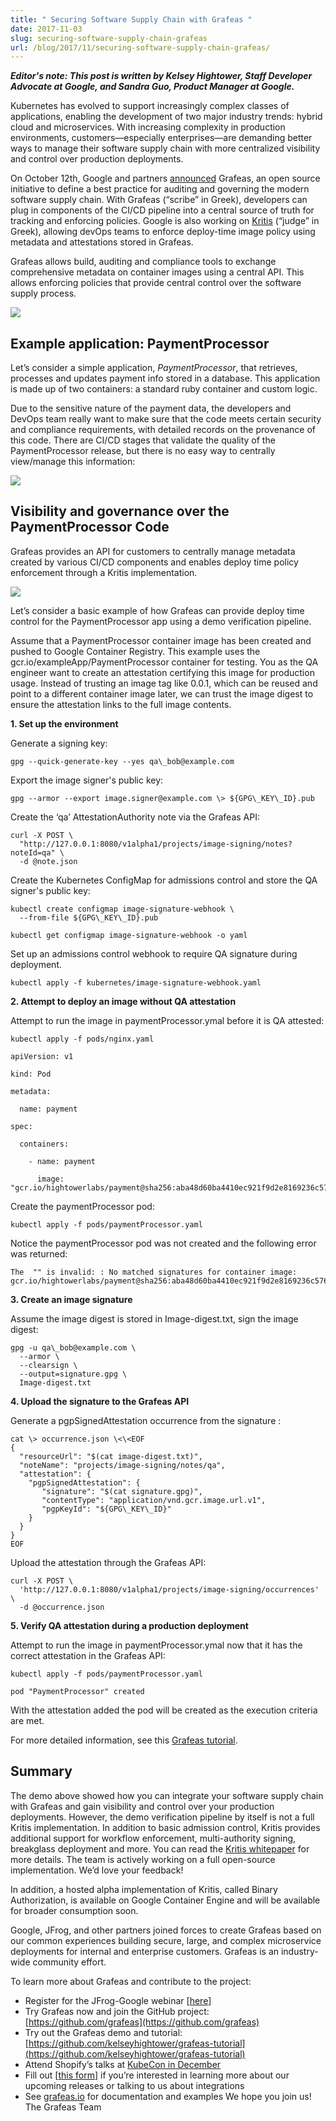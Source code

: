 ```yaml
---
title: " Securing Software Supply Chain with Grafeas "
date: 2017-11-03
slug: securing-software-supply-chain-grafeas
url: /blog/2017/11/securing-software-supply-chain-grafeas/
---
```

 **_Editor's note: This post is written by Kelsey Hightower, Staff Developer Advocate at Google, and Sandra Guo, Product Manager at Google._**  

Kubernetes has evolved to support increasingly complex classes of applications, enabling the development of two major industry trends: hybrid cloud and microservices. With increasing complexity in production environments, customers—especially enterprises—are demanding better ways to manage their software supply chain with more centralized visibility and control over production deployments.  

On October 12th, Google and partners [announced](https://cloudplatform.googleblog.com/2017/10/introducing-grafeas-open-source-api-.html) Grafeas, an open source initiative to define a best practice for auditing and governing the modern software supply chain. With Grafeas (“scribe” in Greek), developers can plug in components of the CI/CD pipeline into a central source of truth for tracking and enforcing policies. Google is also working on [Kritis](https://github.com/Grafeas/Grafeas/blob/master/case-studies/binary-authorization.md) (“judge” in Greek), allowing devOps teams to enforce deploy-time image policy using metadata and attestations stored in Grafeas.  

Grafeas allows build, auditing and compliance tools to exchange comprehensive metadata on container images using a central API. This allows enforcing policies that provide central control over the software supply process.  


[![](https://2.bp.blogspot.com/-TDD4slMA7gg/WfzDeKVLr2I/AAAAAAAAAGw/dhfWOrCMdmogSNhGr5RrA2ovr02K5nn8ACK4BGAYYCw/s400/Screen%2BShot%2B2017-11-03%2Bat%2B12.28.13%2BPM.png)](http://2.bp.blogspot.com/-TDD4slMA7gg/WfzDeKVLr2I/AAAAAAAAAGw/dhfWOrCMdmogSNhGr5RrA2ovr02K5nn8ACK4BGAYYCw/s1600/Screen%2BShot%2B2017-11-03%2Bat%2B12.28.13%2BPM.png)  


## Example application: PaymentProcessor

Let’s consider a simple application, _PaymentProcessor_, that retrieves, processes and updates payment info stored in a database. This application is made up of two containers: a standard ruby container and custom logic.  


Due to the sensitive nature of the payment data, the developers and DevOps team really want to make sure that the code meets certain security and compliance requirements, with detailed records on the provenance of this code. There are CI/CD stages that validate the quality of the PaymentProcessor release, but there is no easy way to centrally view/manage this information:


[![](https://1.bp.blogspot.com/-WeI6zpGd42A/WfzDkkIonFI/AAAAAAAAAG4/wKUaNaXYvaQ-an9p4_9T9J3EQB_zHkRXwCK4BGAYYCw/s1600/Screen%2BShot%2B2017-11-03%2Bat%2B12.28.23%2BPM.png)](http://1.bp.blogspot.com/-WeI6zpGd42A/WfzDkkIonFI/AAAAAAAAAG4/wKUaNaXYvaQ-an9p4_9T9J3EQB_zHkRXwCK4BGAYYCw/s1600/Screen%2BShot%2B2017-11-03%2Bat%2B12.28.23%2BPM.png)  


## Visibility and governance over the PaymentProcessor Code
Grafeas provides an API for customers to centrally manage metadata created by various CI/CD components and enables deploy time policy enforcement through a Kritis implementation.  

[![](https://4.bp.blogspot.com/-SRMfm5z606M/WfzDpHqlz-I/AAAAAAAAAHA/y2suaInhr9E0hU0u78PacBT_kZj2D7DKgCK4BGAYYCw/s1600/Screen%2BShot%2B2017-11-03%2Bat%2B12.28.34%2BPM.png)](http://4.bp.blogspot.com/-SRMfm5z606M/WfzDpHqlz-I/AAAAAAAAAHA/y2suaInhr9E0hU0u78PacBT_kZj2D7DKgCK4BGAYYCw/s1600/Screen%2BShot%2B2017-11-03%2Bat%2B12.28.34%2BPM.png)  


Let’s consider a basic example of how Grafeas can provide deploy time control for the PaymentProcessor app using a demo verification pipeline.  

Assume that a PaymentProcessor container image has been created and pushed to Google Container Registry. This example uses the gcr.io/exampleApp/PaymentProcessor container for testing. You as the QA engineer want to create an attestation certifying this image for production usage. Instead of trusting an image tag like 0.0.1, which can be reused and point to a different container image later, we can trust the image digest to ensure the attestation links to the full image contents.



**1. Set up the environment**


Generate a signing key:  



```
gpg --quick-generate-key --yes qa\_bob@example.com
 ```


Export the image signer's public key:  



```
gpg --armor --export image.signer@example.com \> ${GPG\_KEY\_ID}.pub
 ```


Create the ‘qa’ AttestationAuthority note via the Grafeas API:  



```
curl -X POST \  
  "http://127.0.0.1:8080/v1alpha1/projects/image-signing/notes?noteId=qa" \  
  -d @note.json
 ```


Create the Kubernetes ConfigMap for admissions control and store the QA signer's public key:  



```
kubectl create configmap image-signature-webhook \  
  --from-file ${GPG\_KEY\_ID}.pub

kubectl get configmap image-signature-webhook -o yaml
 ```


Set up an admissions control webhook to require QA signature during deployment.




```
kubectl apply -f kubernetes/image-signature-webhook.yaml
 ```





**2. Attempt to deploy an image without QA attestation**  

Attempt to run the image in paymentProcessor.ymal before it is QA attested:  



```
kubectl apply -f pods/nginx.yaml

apiVersion: v1

kind: Pod

metadata:

  name: payment

spec:

  containers:

    - name: payment

      image: "gcr.io/hightowerlabs/payment@sha256:aba48d60ba4410ec921f9d2e8169236c57660d121f9430dc9758d754eec8f887"
 ```


Create the paymentProcessor pod:  



```
kubectl apply -f pods/paymentProcessor.yaml
 ```


Notice the paymentProcessor pod was not created and the following error was returned:  



```
The  "" is invalid: : No matched signatures for container image: gcr.io/hightowerlabs/payment@sha256:aba48d60ba4410ec921f9d2e8169236c57660d121f9430dc9758d754eec8f887
 ```


**3. Create an image signature**  

Assume the image digest is stored in Image-digest.txt, sign the image digest:  



```
gpg -u qa\_bob@example.com \  
  --armor \  
  --clearsign \  
  --output=signature.gpg \  
  Image-digest.txt
 ```



**4. Upload the signature to the Grafeas API**  

Generate a pgpSignedAttestation occurrence from the signature :




```
cat \> occurrence.json \<\<EOF  
{  
  "resourceUrl": "$(cat image-digest.txt)",  
  "noteName": "projects/image-signing/notes/qa",  
  "attestation": {  
    "pgpSignedAttestation": {  
       "signature": "$(cat signature.gpg)",  
       "contentType": "application/vnd.gcr.image.url.v1",  
       "pgpKeyId": "${GPG\_KEY\_ID}"  
    }  
  }  
}  
EOF
 ```


Upload the attestation through the Grafeas API:




```
curl -X POST \  
  'http://127.0.0.1:8080/v1alpha1/projects/image-signing/occurrences' \  
  -d @occurrence.json
 ```



**5. Verify QA attestation during a production deployment**    

Attempt to run the image in paymentProcessor.ymal now that it has the correct attestation in the Grafeas API:  



```
kubectl apply -f pods/paymentProcessor.yaml

pod "PaymentProcessor" created
 ```


With the attestation added the pod will be created as the execution criteria are met.  

For more detailed information, see this [Grafeas tutorial](https://github.com/kelseyhightower/grafeas-tutorial).



## Summary
The demo above showed how you can integrate your software supply chain with Grafeas and gain visibility and control over your production deployments. However, the demo verification pipeline by itself is not a full Kritis implementation. In addition to basic admission control, Kritis provides additional support for workflow enforcement, multi-authority signing, breakglass deployment and more. You can read the [Kritis whitepaper](https://github.com/Grafeas/Grafeas/blob/master/case-studies/binary-authorization.md) for more details. The team is actively working on a full open-source implementation. We’d love your feedback!  

In addition, a hosted alpha implementation of Kritis, called Binary Authorization, is available on Google Container Engine and will be available for broader consumption soon.  

Google, JFrog, and other partners joined forces to create Grafeas based on our common experiences building secure, large, and complex microservice deployments for internal and enterprise customers. Grafeas is an industry-wide community effort.  

To learn more about Grafeas and contribute to the project:  

- Register for the JFrog-Google webinar [[here](https://leap.jfrog.com/WN2017-ImplementingaSingleSourceofTruthinaHybridCloudWorld_RegistrationPage.html)]
- Try Grafeas now and join the GitHub project: [https://github.com/grafeas](https://github.com/grafeas)
- Try out the Grafeas demo and tutorial: [https://github.com/kelseyhightower/grafeas-tutorial](https://github.com/kelseyhightower/grafeas-tutorial)
- Attend Shopify’s talks at [KubeCon in December](https://kccncna17.sched.com/event/CU83/securing-shopifys-paas-on-gke-i-jonathan-pulsifer-shopify)
- Fill out [[this form](https://docs.google.com/forms/d/e/1FAIpQLSdr8kDTkAkml5f9TW_kzz06C0s0QuV_sWYzHC7NM90F5CZ2bQ/viewform)] if you’re interested in learning more about our upcoming releases or talking to us about integrations
- See [grafeas.io](https://grafeas.io/) for documentation and examples
We hope you join us!  
The Grafeas Team
